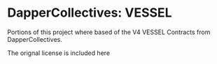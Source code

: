 # DapperCollectives: VESSEL

Portions of this project where based of the V4 VESSEL Contracts from DapperCollectives.

The orignal license is included here
